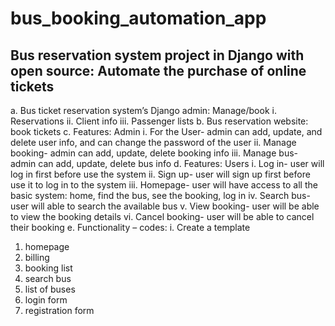 # bus_booking_automation_app

## Bus reservation system project in Django with open source: Automate the purchase of online tickets

a.	Bus ticket reservation system’s Django admin: Manage/book
i.	Reservations
ii.	Client info
iii.	Passenger lists
b.	Bus reservation website: book tickets
c.	Features: Admin
i.	For the User- admin can add, update, and delete user info, and can change the password of the user
ii.	Manage booking- admin can add, update, delete booking info
iii.	Manage bus- admin can add, update, delete bus info
d.	Features: Users
i.	Log in- user will log in first before use the system
ii.	Sign up- user will sign up first before use it to log in to the system
iii.	Homepage- user will have access to all the basic system: home, find the bus, see the booking, log in
iv.	Search bus- user will able to search the available bus
v.	View booking- user will be able to view the booking details
vi.	Cancel booking- user will be able to cancel their booking
e.	Functionality – codes:
i.	Create a template 
1.	homepage 
2.	billing 
3.	booking list
4.	search bus
5.	list of buses
6.	login form
7.	registration form

